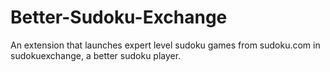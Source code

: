 # Better-Sudoku-Exchange
An extension that launches expert level sudoku games from sudoku.com in sudokuexchange, a better sudoku player.
